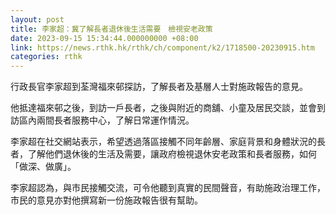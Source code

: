 ```yaml
---
layout: post
title: 李家超：冀了解長者退休後生活需要　檢視安老政策
date: 2023-09-15 15:34:44.000000000 +08:00
link: https://news.rthk.hk/rthk/ch/component/k2/1718500-20230915.htm
categories: rthk
---
```


行政長官李家超到荃灣福來邨探訪，了解長者及基層人士對施政報告的意見。

他抵達福來邨之後，到訪一戶長者，之後與附近的商舖、小童及居民交談，並會到訪區內兩間長者服務中心，了解日常運作情況。

李家超在社交網站表示，希望透過落區接觸不同年齡層、家庭背景和身體狀況的長者，了解他們退休後的生活及需要，讓政府檢視退休安老政策和長者服務，如何「做深、做廣」。

李家超認為，與市民接觸交流，可令他聽到真實的民間聲音，有助施政治理工作，市民的意見亦對他撰寫新一份施政報告很有幫助。
